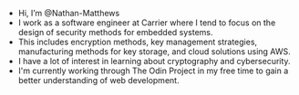 - Hi, I’m @Nathan-Matthews
- I work as a software engineer at Carrier where I tend to focus on the design of security methods for embedded systems. 
- This includes encryption methods, key management strategies, manufacturing methods for key storage, and cloud solutions using AWS.
- I have a lot of interest in learning about cryptography and cybersecurity. 
- I'm currently working through The Odin Project in my free time to gain a better understanding of web development.

<!---
Nathan-Matthews/Nathan-Matthews is a ✨ special ✨ repository because its `README.md` (this file) appears on your GitHub profile.
You can click the Preview link to take a look at your changes.
--->
